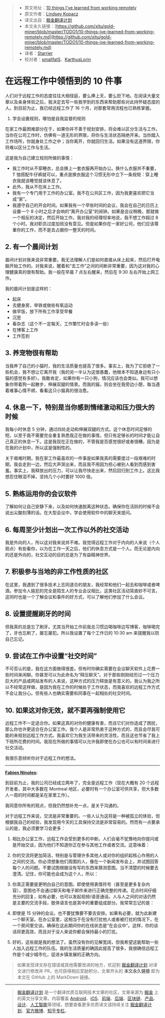 > * 原文地址：[10 things I've learned from working remotely](https://dev.to/lkopacz/10-things-ive-learned-from-working-remotely-240h)
> * 原文作者：[Lindsey Kopacz](https://dev.to/lkopacz)
> * 译文出自：[掘金翻译计划](https://github.com/xitu/gold-miner)
> * 本文永久链接：[https://github.com/xitu/gold-miner/blob/master/TODO1/10-things-ive-learned-from-working-remotely.md](https://github.com/xitu/gold-miner/blob/master/TODO1/10-things-ive-learned-from-working-remotely.md)
> * 译者：[Starrier](https://github.com/Starriers)
> * 校对者：[smallfatS](https://github.com/smallfatS)、[KarthusLorin](https://github.com/KarthusLorin)

# 在远程工作中领悟到的 10 件事

人们对于远程工作的态度往往大相径庭，要么捧上天，要么贬下地。在阅读大量文章以及亲身体验之后，我决定去写一些我学到的东西来帮助那些对此持怀疑态度的人。到目前为止，我已经远程工作了 16 个月，对那套常用流程也已熟练掌握。

1. 学会设置规则，哪怕是自我监督的规则

在家工作最困难部分在于，如果你并不善于规划安排，将会难以区分生活与工作。当你在公司工作时，仿佛有一道无形的界限，将你与生活状态隔绝开来。当你踏入工作场所，你就身处工作之中；当你离开，你就回归生活。如果没有这道界限，你将难以区分工作与生活。

这是我为自己建立规则所做的事情：

- 我工作时从不穿睡衣，总会换上一套衣服再开始办公。换什么衣服并不重要，T 恤搭配牛仔裤就可以，重点是换衣服这个习惯无形中立下一条规矩：穿上睡衣我就该睡觉就该休息了。
- 此外，我从不在床上工作。
- 我有一个专门用于工作的办公室。我不在公共区工作，因为我更喜欢把它当成“家”。
- 我遵守自己的开会时间。如果我有一个早些时间的会议，我会在自己的日历上设置一个 8 小时之后才会响的“离开办公室”的闹钟。如果是会议稍晚，那就做一个相反的决定，然后开始工作。我对我的经理坦率地说，我不想工作超过 8 个小时。我对职员过度加班没有意见。但是如果你在一家好公司，他们应该尊重你的工作，而不是去占据你一整天的时间。

## 2. 有一个晨间计划

晨间计划对我来说非常重要。我无法理解人们是如何直接从床上起来，然后打开电脑开始工作的。对我来说，醒着和“去工作”之间的间断非常重要，因为这对我的心理健康真的很有帮助。我一般在早晨 7 点左右醒来，然后在 9:30 左右开始上网工作。

我的晨间计划是这样的：

- 起床  
- 去健身房，举铁或做些有氧运动
- 做早饭，放下所有工作享受早餐  
- 沉思  
- 看杂志（这个不一定每天，工作繁忙时会多读一些）
- 在博客上工作  
- 工作签到

## 3. 养宠物很有帮助

当我养了自己的小猫时，我的生活质量也提高了很多。事实上，我为了它拒绝了一些机会，我不想让它离开我（我的另一半认为这很愚蠢，他根本不知道身边有只小猫的感觉有多好）。我敢肯定，如果你有一只小狗，情况应该也会类似。我可以想象你带着狗一起散步，伸展双腿的情景。而我的猫，则会坐在我旁边小憩，每当遇着难事心情不顺，看看这只小猫真的很治愈。

## 4. 休息一下，特别是当你感到情绪激动和压力很大的时候

我每小时休息 5 分钟，通过四处走动和伸展双腿的方式。这个休息时间足够的短，以至于我不需要完全重复熟悉我正在做的事情，但只有足够长的时间才能让自己真正的休息一下。这是我现在正在做的，不管我是否感觉很好或者很糟，因为是在我的计划中，所以这是强制性的。

关于艰难时期，我在家工作最喜欢的一件事是如果我真的需要度过一段艰难的时期，我会走到一边，然后大声哭出来，而且我不用因为担心被别人看到而感到害羞。事实上，我释放出的压力，可以让我尽快走出来，然后回归到工作上。这比我想忍住眼泪不掉，坚持几个小时要好 1000 倍。

## 5. 熟练运用你的会议软件

了解如何让自己安静下来，以及如何快速脱离这种状态。确保你在活跃的时候不会说出尖酸刻薄的话。在大型会议中，学会使用软件中的聊天来提问。

## 6. 每周至少计划出一次工作以外的社交活动

我是外向的人，所以这对我来说并不难。我觉得远程工作对于内向的人来说（个人观点）有些看你，以为在工作一天之后，他们的休息方式是一个人。而无论是内向的还是外向的，社交互动的目的总是为了有益精神世界。

## 7. 积极参与当地的非工作性质的社区

在这里，我遇到了很多技术上志同道合的朋友，我经常和他们一起去和咖啡或者啤酒。参加令人尴尬的完全是陌生人的专业会议相比，这类社区活动简直妙不可言。这同时也是一个了解会议和事件的好方式，可以了解他们参加了什么会议。

## 8. 设置提醒刷牙的时间

但我真的总是忘了刷牙。尤其当开始工作前我总习惯边喝咖啡边写博客，咖啡喝完了，牙也忘刷了，屡忘屡犯。所以我设置了每个工作日的 10:30 am 来提醒我以防自己忘记。

## 9. 尝试在工作中设置“社交时间”

不可否认的是，我在这方面做得很差。但有时你确实需要在会议聊天软件上花费一些时间来闲聊。你甚至可以为此命名为“释压聊天”。对于那些刚刚经历过一个压力巨大的产品或网站发布的人来说，这种方式的压力释放是有意义的。我认为我之所以不经常这样做，是因为我在工作的时候处于工作状态，而我喜欢的远程工作方式不会让我分心。但有些人也确实需要和同事在一起相处的社交时间。

## 10. 如果这对你无效，就不要再强制使用它

远程工作不一定适合你。如果这真的对你的健康有害，而且它们对你造成了困扰，那么你也许更适合在办公室工作。我个人是非常热衷于这种方式的，而且会尽我可能的来规划远程工作方式。我喜欢它为我生活带来的灵活性，而且这也节省了我上下班所花费的时间。我现在所做的事情可以允许我即使在办公也可以有时间来进行社交活动。

我很乐意倾听你对于远程工作的想法。

---

**[Fabien Ninoles](https://dev.to/ninoles):**

到目前为止，我的公司已经成立两年了，完全是远程工作（现在大概有 20 个远程开发者，其中大多数在 Montreal 地区，必要时有一个办公室可供共享，但大多数人一周的时间都是呆在家里工作）。

我同意你所有的观点，但我仍然想补充一点，是关于沟通的。

对于远程工作来说，交流是非常重要的。一些人认为这将是一种被孤立的体验，但根据我自己的经验，我发现用今天的工具保持交流是非常容易的。然而有一点要承认的是，我必须要学习会更多：

1. 相比办公室工作，远程工作会受到更多的中断。人们会毫不犹豫地向你提问或是开始交谈，因为他们不知道你正在参与其他工作或者交流。这意味着：

2. 你的交流将更加简洁，特别是与管理许多其他人或对你的组织起核心作用的人之间的交流。你必须想象他们周围的人，像在一个新闻发布会上，并试图回答每个人的问题。不要试图根据没有写的东西来猜测意图。当不清楚的时候要去澄清。记住，你可能也会成为这个人，所以：

3. 你真正需要是更明白自己的意图。即使使用表情符号（甚至是更多复杂内容），意图也不会通过聊天和电子邮件来进行正确完整的传递。花点时间仔细充分的回复，如有必要，也可以发起视频/语音通话。人与人之间的对话仍然是主要的交流手段，肢体语言也是其中的重要组成部分。我常常忘记的是：

4. 即使是 15 分钟的会议。也不要犹豫要不要去安排。如果有必要，就为此新建一个聊天室。在办公室里，这相当于在没有打扰他人或者被打扰的情况下，在一个房间里交谈。确保在这此期间你的在线状态是“在会议中”。这样，你的谈话将更高效，而且对于没人来说你都会保持最小的打扰。

5. 好的，这些就是我的想法了。虽然没有你的见解宽阔，但我希望这能帮助一些人加入远程工作的队伍。我的生活质量的确因此提高了很多，我很确信远程工作是个减少城市化，促进乡镇发展的正确方向。

> 如果发现译文存在错误或其他需要改进的地方，欢迎到 [掘金翻译计划](https://github.com/xitu/gold-miner) 对译文进行修改并 PR，也可获得相应奖励积分。文章开头的 **本文永久链接** 即为本文在 GitHub 上的 MarkDown 链接。


---

> [掘金翻译计划](https://github.com/xitu/gold-miner) 是一个翻译优质互联网技术文章的社区，文章来源为 [掘金](https://juejin.im) 上的英文分享文章。内容覆盖 [Android](https://github.com/xitu/gold-miner#android)、[iOS](https://github.com/xitu/gold-miner#ios)、[前端](https://github.com/xitu/gold-miner#前端)、[后端](https://github.com/xitu/gold-miner#后端)、[区块链](https://github.com/xitu/gold-miner#区块链)、[产品](https://github.com/xitu/gold-miner#产品)、[设计](https://github.com/xitu/gold-miner#设计)、[人工智能](https://github.com/xitu/gold-miner#人工智能)等领域，想要查看更多优质译文请持续关注 [掘金翻译计划](https://github.com/xitu/gold-miner)、[官方微博](http://weibo.com/juejinfanyi)、[知乎专栏](https://zhuanlan.zhihu.com/juejinfanyi)。
